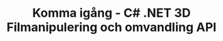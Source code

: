 ﻿---
title: Komma igång - C# .NET 3D Filmanipulering och omvandling API
linktitle: Hur man börjar
type: docs
weight: 10
url: /sv/net/getting-started/
description: Komma igång avsnittet C# .NET 3D Filmanipulering och konvertering API omfattar ämnen som Produktöversikt, Stödda filformat, licensiering och hur man kör Exempel.
---
